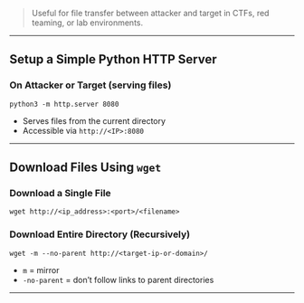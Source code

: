 > Useful for file transfer between attacker and target in CTFs, red teaming, or lab environments.

---

## Setup a Simple Python HTTP Server

### On Attacker or Target (serving files)

```Shell
python3 -m http.server 8080
```

- Serves files from the current directory
- Accessible via `http://<IP>:8080`

---

## Download Files Using `wget`

### Download a Single File

```Shell
wget http://<ip_address>:<port>/<filename>
```

### Download Entire Directory (Recursively)

```Shell
wget -m --no-parent http://<target-ip-or-domain>/
```

- `m` = mirror
- `-no-parent` = don’t follow links to parent directories

---